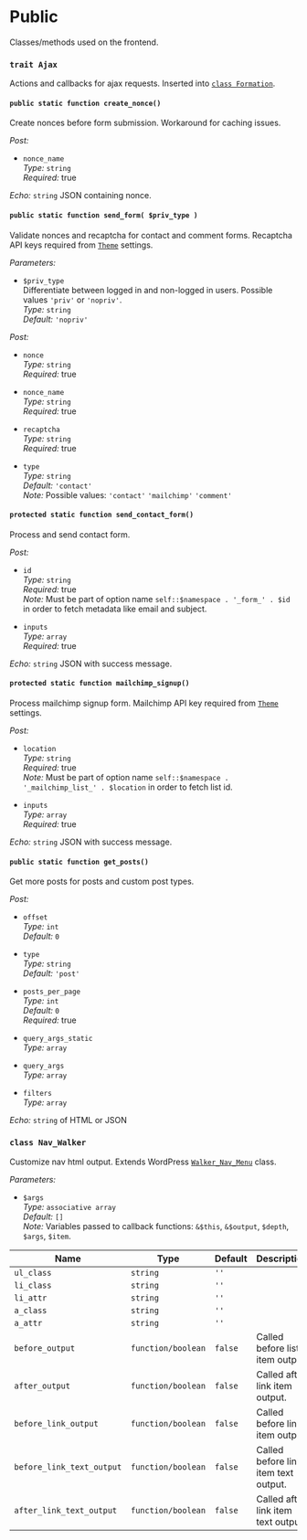 # Public

Classes/methods used on the frontend.

### `trait Ajax`

Actions and callbacks for ajax requests. Inserted into [`class Formation`](/src/#user-content-class-formation).

#### `public static function create_nonce()`

Create nonces before form submission. Workaround for caching issues.

_Post:_

* `nonce_name`  
_Type:_ `string`  
_Required:_ true  

_Echo:_ `string` JSON containing nonce.

#### `public static function send_form( $priv_type )`

Validate nonces and recaptcha for contact and comment forms. Recaptcha API keys required from [`Theme`](/src/admin/#user-content-class-theme) settings.

_Parameters:_

* `$priv_type`  
Differentiate between logged in and non-logged in users. Possible values `'priv'` or `'nopriv'`.     
_Type:_ `string`  
_Default:_ `'nopriv'`  

_Post:_

* `nonce`  
_Type:_ `string`  
_Required:_ true  

* `nonce_name`  
_Type:_ `string`  
_Required:_ true

* `recaptcha`  
_Type:_ `string`  
_Required:_ true

* `type`  
_Type:_ `string`  
_Default:_ `'contact'`  
_Note:_ Possible values: `'contact'` `'mailchimp'` `'comment'`

#### `protected static function send_contact_form()`

Process and send contact form.

_Post:_

* `id`  
_Type:_ `string`  
_Required:_ true  
_Note:_ Must be part of option name `self::$namespace . '_form_' . $id` in order to fetch metadata like email and subject.

* `inputs`  
_Type:_ `array`  
_Required:_ true

_Echo:_ `string` JSON with success message.

#### `protected static function mailchimp_signup()`

Process mailchimp signup form. Mailchimp API key required from [`Theme`](/src/admin/#user-content-class-theme) settings.

_Post:_

* `location`  
_Type:_ `string`  
_Required:_ true  
_Note:_ Must be part of option name `self::$namespace . '_mailchimp_list_' . $location` in order to fetch list id.

* `inputs`  
_Type:_ `array`  
_Required:_ true

_Echo:_ `string` JSON with success message.

#### `public static function get_posts()`

Get more posts for posts and custom post types.

_Post:_

* `offset`  
_Type:_ `int`  
_Default:_ `0`

* `type`  
_Type:_ `string`  
_Default:_ `'post'`

* `posts_per_page`  
_Type:_ `int`  
_Default:_ `0`  
_Required:_ true

* `query_args_static`  
_Type:_ `array`  

* `query_args`  
_Type:_ `array`

* `filters`  
_Type:_ `array`   

_Echo:_ `string` of HTML or JSON

### `class Nav_Walker`

Customize nav html output. Extends WordPress [`Walker_Nav_Menu`](https://developer.wordpress.org/reference/classes/walker_nav_menu/) class.

_Parameters:_

* `$args`  
_Type:_ `associative array`  
_Default:_ `[]`  
_Note:_ Variables passed to callback functions: `&$this`, `&$output`, `$depth`, `$args`, `$item`.

| Name | Type | Default | Description
|--|--|--|--|
| `ul_class` | `string` | `''` |
| `li_class` | `string` | `''` |
| `li_attr` | `string` | `''` |
| `a_class` | `string` | `''` |
| `a_attr` | `string` | `''` |
| `before_output` | `function/boolean` | `false` | Called before list item output.
| `after_output` | `function/boolean` | `false` | Called after link item output.
| `before_link_output` | `function/boolean` | `false` | Called before link item output.
| `before_link_text_output` | `function/boolean` | `false` | Called before link item text output.
| `after_link_text_output` | `function/boolean` | `false` | Called after link item text output.
